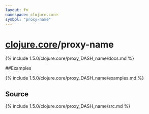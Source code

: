 ```yaml
---
layout: fn
namespace: clojure.core
symbol: "proxy-name"
---
```


# [clojure.core](../)/proxy-name

{% include 1.5.0/clojure.core/proxy_DASH_name/docs.md %}

##Examples

{% include 1.5.0/clojure.core/proxy_DASH_name/examples.md %}
## Source
{% include 1.5.0/clojure.core/proxy_DASH_name/src.md %}

